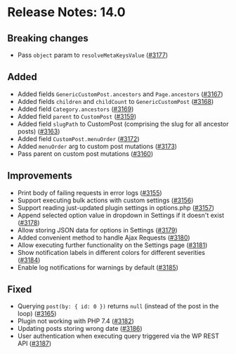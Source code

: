 # Release Notes: 14.0

## Breaking changes

- Pass `object` param to `resolveMetaKeysValue` ([#3177](https://github.com/GatoGraphQL/GatoGraphQL/pull/3177))

## Added

- Added fields `GenericCustomPost.ancestors` and `Page.ancestors` ([#3167](https://github.com/GatoGraphQL/GatoGraphQL/pull/3167))
- Added fields `children` and `childCount` to `GenericCustomPost` ([#3168](https://github.com/GatoGraphQL/GatoGraphQL/pull/3168))
- Added field `Category.ancestors` ([#3169](https://github.com/GatoGraphQL/GatoGraphQL/pull/3169))
- Added field `parent` to `CustomPost` ([#3159](https://github.com/GatoGraphQL/GatoGraphQL/pull/3159))
- Added field `slugPath` to CustomPost (comprising the slug for all ancestor posts) ([#3163](https://github.com/GatoGraphQL/GatoGraphQL/pull/3163))
- Added field `CustomPost.menuOrder` ([#3172](https://github.com/GatoGraphQL/GatoGraphQL/pull/3172))
- Added `menuOrder` arg to custom post mutations ([#3173](https://github.com/GatoGraphQL/GatoGraphQL/pull/3173))
- Pass parent on custom post mutations ([#3160](https://github.com/GatoGraphQL/GatoGraphQL/pull/3160))

## Improvements

- Print body of failing requests in error logs ([#3155](https://github.com/GatoGraphQL/GatoGraphQL/pull/3155))
- Support executing bulk actions with custom settings ([#3156](https://github.com/GatoGraphQL/GatoGraphQL/pull/3156))
- Support reading just-updated plugin settings in options.php ([#3157](https://github.com/GatoGraphQL/GatoGraphQL/pull/3157))
- Append selected option value in dropdown in Settings if it doesn't exist ([#3178](https://github.com/GatoGraphQL/GatoGraphQL/pull/3178))
- Allow storing JSON data for options in Settings ([#3179](https://github.com/GatoGraphQL/GatoGraphQL/pull/3179))
- Added convenient method to handle Ajax Requests ([#3180](https://github.com/GatoGraphQL/GatoGraphQL/pull/3180))
- Allow executing further functionality on the Settings page ([#3181](https://github.com/GatoGraphQL/GatoGraphQL/pull/3181))
- Show notification labels in different colors for different severities ([#3184](https://github.com/GatoGraphQL/GatoGraphQL/pull/3184))
- Enable log notifications for warnings by default ([#3185](https://github.com/GatoGraphQL/GatoGraphQL/pull/3185))

## Fixed

- Querying `post(by: { id: 0 })` returns `null` (instead of the post in the loop) ([#3165](https://github.com/GatoGraphQL/GatoGraphQL/pull/3165))
- Plugin not working with PHP 7.4 ([#3182](https://github.com/GatoGraphQL/GatoGraphQL/pull/3182))
- Updating posts storing wrong date ([#3186](https://github.com/GatoGraphQL/GatoGraphQL/pull/3186))
- User authentication when executing query triggered via the WP REST API ([#3187](https://github.com/GatoGraphQL/GatoGraphQL/pull/3187))
